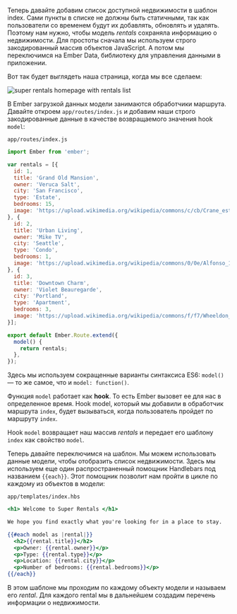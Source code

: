 Теперь давайте добавим список доступной недвижимости в шаблон index. Сами пункты в списке не должны быть статичными, так как пользователи со временем будут их добавлять, обновлять и удалять. Поэтому нам нужно, чтобы модель *rentals* сохраняла информацию о недвижимости. Для простоты сначала мы используем строго закодированный массив объектов JavaScript. А потом мы переключимся на Ember Data, библиотеку для управления данными в приложении.

Вот так будет выглядеть наша страница, когда мы все сделаем:

![super rentals homepage with rentals list](/static/images/guides/tutorial/super-rentals-index-with-list.png)

В Ember загрузкой данных модели занимаются обработчики маршрута. Давайте откроем `app/routes/index.js` и добавим наши строго закодированные данные в качестве возвращаемого значения hook `model`:

`app/routes/index.js`
```js
import Ember from 'ember';

var rentals = [{
  id: 1,
  title: 'Grand Old Mansion',
  owner: 'Veruca Salt',
  city: 'San Francisco',
  type: 'Estate',
  bedrooms: 15,
  image: 'https://upload.wikimedia.org/wikipedia/commons/c/cb/Crane_estate_(5).jpg'
}, {
  id: 2,
  title: 'Urban Living',
  owner: 'Mike TV',
  city: 'Seattle',
  type: 'Condo',
  bedrooms: 1,
  image: 'https://upload.wikimedia.org/wikipedia/commons/0/0e/Alfonso_13_Highrise_Tegucigalpa.jpg'
}, {
  id: 3,
  title: 'Downtown Charm',
  owner: 'Violet Beauregarde',
  city: 'Portland',
  type: 'Apartment',
  bedrooms: 3,
  image: 'https://upload.wikimedia.org/wikipedia/commons/f/f7/Wheeldon_Apartment_Building_-_Portland_Oregon.jpg'
}];

export default Ember.Route.extend({
  model() {
    return rentals;
  },
});
```

Здесь мы используем сокращенные варианты синтаксиса ES6: `model()` — то же самое, что и `model: function()`.

Функция `model` работает как **hook**. То есть Ember вызовет ее для нас в определенное  время. Hook model, который мы добавили в обработчик маршрута `index`, будет вызываться, когда пользователь пройдет по маршруту `index`.

Hook `model` возвращает наш массив *rentals* и передает его шаблону `index` как свойство `model`.

Теперь давайте переключимся на шаблон. Мы можем использовать данные модели, чтобы отобразить список недвижимости. Здесь мы используем еще один распространенный помощник Handlebars под названием `{{each}}`. Этот помощник позволит нам пройти в цикле по каждому из объектов в модели:

`app/templates/index.hbs`
```hbs
<h1> Welcome to Super Rentals </h1>

We hope you find exactly what you're looking for in a place to stay.

{{#each model as |rental|}}
  <h2>{{rental.title}}</h2>
  <p>Owner: {{rental.owner}}</p>
  <p>Type: {{rental.type}}</p>
  <p>Location: {{rental.city}}</p>
  <p>Number of bedrooms: {{rental.bedrooms}}</p>
{{/each}}
```

В этом шаблоне мы проходим по каждому объекту модели и называем его *rental*. Для каждого rental мы в дальнейшем создадим перечень информации о недвижимости.